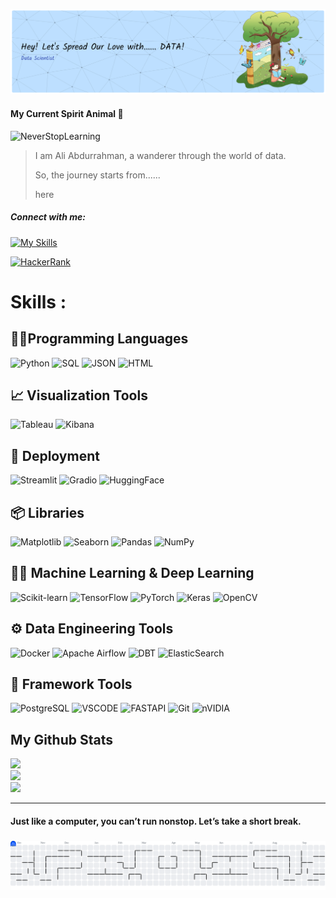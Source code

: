 ![BannerAli](img/Header2.png)

#### My Current Spirit Animal :penguin:

![NeverStopLearning](https://media3.giphy.com/media/v1.Y2lkPTc5MGI3NjExY251aGYzcmNscjNoM3Bjem9xenBjNXl6MmxsZTRyNmxoeDd5MWYzNSZlcD12MV9pbnRlcm5hbF9naWZfYnlfaWQmY3Q9Zw/E8xusSHsJGepz3UbtX/giphy.gif)

> I am Ali Abdurrahman, a wanderer through the world of data.
>
> So, the journey starts from......
>
> here



##### Connect with me:
[![My Skills](https://skillicons.dev/icons?i=linkedin)](https://www.linkedin.com/in/aliabdurrahman) 

[![HackerRank](https://img.shields.io/badge/HackerRank-2EC866?style=for-the-badge&logo=HackerRank&logoColor=white)](https://www.hackerrank.com/profile/aliabdurrahman81)


# Skills :

## 🧑‍💻Programming Languages  
![Python](https://img.shields.io/badge/Python-3776AB?style=for-the-badge&logo=python&logoColor=white)
![SQL](https://img.shields.io/badge/SQL-336791?style=for-the-badge&logo=postgresql&logoColor=white)
![JSON](https://img.shields.io/badge/json-5E5C5C?style=for-the-badge&logo=json&logoColor=white
)
![HTML](https://img.shields.io/badge/HTML5-E34F26?style=for-the-badge&logo=html5&logoColor=white)

## 📈 Visualization Tools  
![Tableau](https://img.shields.io/badge/Tableau-E97627?style=for-the-badge&logo=Tableau&logoColor=white)
![Kibana](https://img.shields.io/badge/Kibana-005571?style=for-the-badge&logo=Kibana&logoColor=white)

## 🔁 Deployment
![Streamlit](https://img.shields.io/badge/Streamlit-FF4B4B?style=for-the-badge&logo=Streamlit&logoColor=white)
![Gradio](https://img.shields.io/badge/Gradio-20B2AA?style=for-the-badge&logo=Gradio&logoColor=white)
![HuggingFace](https://img.shields.io/badge/HuggingFace-FFD21E?style=for-the-badge&logo=HuggingFace&logoColor=black)

## 📦 Libraries  

![Matplotlib](https://img.shields.io/badge/Matplotlib-11557C?style=for-the-badge&logo=plotly&logoColor=white)
![Seaborn](https://img.shields.io/badge/Seaborn-4ECDC4?style=for-the-badge&logoColor=white)
![Pandas](https://img.shields.io/badge/Pandas-150458?style=for-the-badge&logo=pandas&logoColor=white)
![NumPy](https://img.shields.io/badge/Numpy-777BB4?style=for-the-badge&logo=numpy&logoColor=white)

## 🧠🤖 Machine Learning & Deep Learning
![Scikit-learn](https://img.shields.io/badge/Scikit--Learn-F7931E?style=for-the-badge&logo=scikit-learn&logoColor=white)
![TensorFlow](https://img.shields.io/badge/TensorFlow-FF6F00?style=for-the-badge&logo=TensorFlow&logoColor=white)
![PyTorch](https://img.shields.io/badge/PyTorch-EE4C2C?style=for-the-badge&logo=PyTorch&logoColor=white)
![Keras](https://img.shields.io/badge/Keras-D00000?style=for-the-badge&logo=Keras&logoColor=white)
![OpenCV](https://img.shields.io/badge/OpenCV-27338e?style=for-the-badge&logo=OpenCV&logoColor=white)

## ⚙️ Data Engineering Tools
![Docker](https://img.shields.io/badge/Docker-2496ED?style=for-the-badge&logo=docker&logoColor=white)
![Apache Airflow](https://img.shields.io/badge/Apache%20Airflow-017CEE?style=for-the-badge&logo=Apache%20Airflow&logoColor=white)
![DBT](https://img.shields.io/badge/dbt-FF694B?style=for-the-badge&logo=dbt&logoColor=white
)
![ElasticSearch](    https://img.shields.io/badge/Elastic_Search-005571?style=for-the-badge&logo=elasticsearch&logoColor=white)

## 🧩 Framework Tools

![PostgreSQL](https://img.shields.io/badge/PostgreSQL-336791?style=for-the-badge&logo=PostgreSQL&logoColor=white)
![VSCODE](    https://img.shields.io/badge/VSCode-0078D4?style=for-the-badge&logo=visual%20studio%20code&logoColor=white)
![FASTAPI](https://img.shields.io/badge/fastapi-109989?style=for-the-badge&logo=FASTAPI&logoColor=white)
![Git](https://img.shields.io/badge/Git-F05032?style=for-the-badge&logo=git&logoColor=white)
![nVIDIA](https://img.shields.io/badge/cuda-000000.svg?style=for-the-badge&logo=nVIDIA&logoColor=green)

## My Github Stats

![](https://github-readme-stats.vercel.app/api?username=aliabdurrahman10&theme=prussian&hide_border=false&include_all_commits=false&count_private=false)<br/>
![](https://nirzak-streak-stats.vercel.app/?user=aliabdurrahman10&theme=prussian&hide_border=false)<br/>
![](https://github-readme-stats.vercel.app/api/top-langs/?username=aliabdurrahman10&theme=prussian&hide_border=false&include_all_commits=false&count_private=false&layout=compact)

****

<h4 align="left">Just like a computer, you can’t run nonstop. Let’s take a short break.</>

###
<picture>
  <source media="(prefers-color-scheme: dark)" srcset="https://raw.githubusercontent.com/aliabdurrahman10/aliabdurrahman10/output/pacman-contribution-graph-dark.svg">
  <source media="(prefers-color-scheme: light)" srcset="https://raw.githubusercontent.com/aliabdurrahman10/aliabdurrahman10/output/pacman-contribution-graph.svg">
  <img alt="pacman contribution graph" src="https://raw.githubusercontent.com/aliabdurrahman10/aliabdurrahman10/output/pacman-contribution-graph.svg">
</picture>

###
